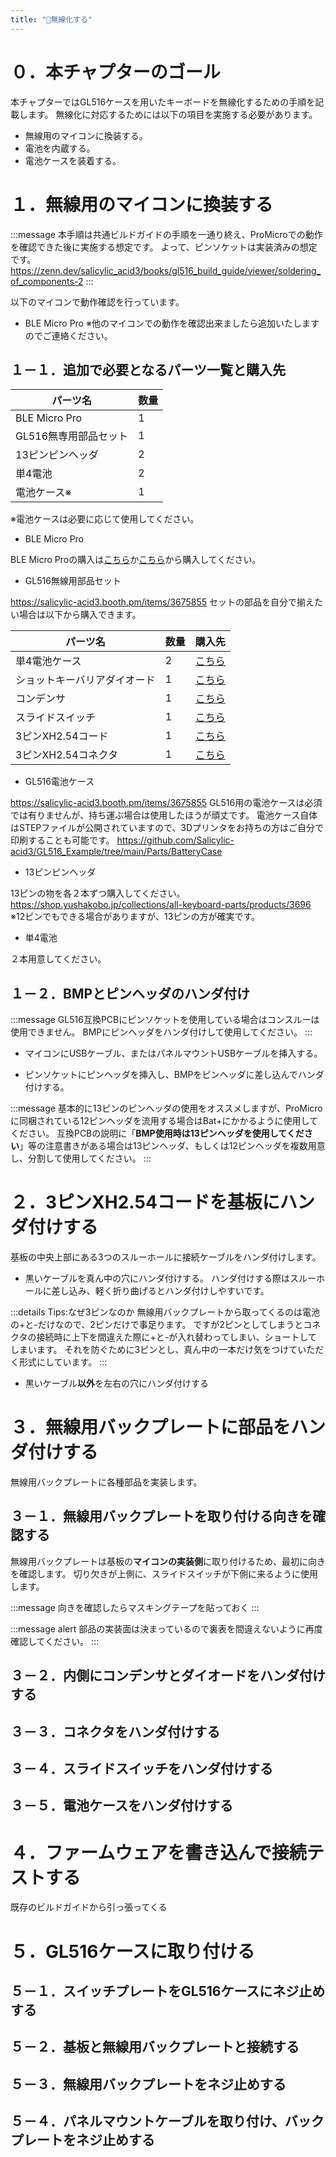 ```yaml
---
title: "🗼無線化する"
---
```


# ０．本チャプターのゴール

本チャプターではGL516ケースを用いたキーボードを無線化するための手順を記載します。
無線化に対応するためには以下の項目を実施する必要があります。
- 無線用のマイコンに換装する。
- 電池を内蔵する。
- 電池ケースを装着する。

# １．無線用のマイコンに換装する

:::message
本手順は共通ビルドガイドの手順を一通り終え、ProMicroでの動作を確認できた後に実施する想定です。
よって、ピンソケットは実装済みの想定です。
https://zenn.dev/salicylic_acid3/books/gl516_build_guide/viewer/soldering_of_components-2
:::

以下のマイコンで動作確認を行っています。
- BLE Micro Pro
※他のマイコンでの動作を確認出来ましたら追加いたしますのでご連絡ください。

## １－１．追加で必要となるパーツ一覧と購入先

| パーツ名 | 数量 |
| ---- | ---- |
| BLE Micro Pro | 1 |
| GL516無専用部品セット | 1 |
| 13ピンピンヘッダ | 2 |
| 単4電池 | 2 |
| 電池ケース※ | 1 |
※電池ケースは必要に応じて使用してください。

- BLE Micro Pro

BLE Micro Proの購入は[こちら](https://shop.yushakobo.jp/collections/all-keyboard-parts/products/ble-micro-pro?variant=37665571340449)か[こちら](https://booth.pm/ja/items/1177319)から購入してください。

- GL516無線用部品セット

https://salicylic-acid3.booth.pm/items/3675855
セットの部品を自分で揃えたい場合は以下から購入できます。

| パーツ名 | 数量 | 購入先 |
| ---- | ---- | ---- |
| 単4電池ケース | 2 | [こちら](https://akizukidenshi.com/catalog/g/gP-02670/) |
| ショットキーバリアダイオード | 1 | [こちら](https://akizukidenshi.com/catalog/g/gI-02073/) |
| コンデンサ | 1 | [こちら](https://akizukidenshi.com/catalog/g/gP-08260/) |
| スライドスイッチ | 1 | [こちら](https://ja.aliexpress.com/item/32810428058.html) |
| 3ピンXH2.54コード | 1 | [こちら](https://ja.aliexpress.com/item/32904038962.html) |
| 3ピンXH2.54コネクタ | 1 | [こちら](https://ja.aliexpress.com/item/32854250955.html) |

- GL516電池ケース

https://salicylic-acid3.booth.pm/items/3675855
GL516用の電池ケースは必須では有りませんが、持ち運ぶ場合は使用したほうが頑丈です。
電池ケース自体はSTEPファイルが公開されていますので、3Dプリンタをお持ちの方はご自分で印刷することも可能です。
https://github.com/Salicylic-acid3/GL516_Example/tree/main/Parts/BatteryCase

- 13ピンピンヘッダ

13ピンの物を各２本ずつ購入してください。
https://shop.yushakobo.jp/collections/all-keyboard-parts/products/3696
※12ピンでもできる場合がありますが、13ピンの方が確実です。

- 単4電池

２本用意してください。

## １－２．BMPとピンヘッダのハンダ付け

:::message
GL516互換PCBにピンソケットを使用している場合はコンスルーは使用できません。
BMPにピンヘッダをハンダ付けして使用してください。
:::

- マイコンにUSBケーブル、またはパネルマウントUSBケーブルを挿入する。

- ピンソケットにピンヘッダを挿入し、BMPをピンヘッダに差し込んでハンダ付けする。

:::message
基本的に13ピンのピンヘッダの使用をオススメしますが、ProMicroに同梱されている12ピンヘッダを流用する場合はBat+にかかるように使用してください。
互換PCBの説明に「**BMP使用時は13ピンヘッダを使用してください**」等の注意書きがある場合は13ピンヘッダ、もしくは12ピンヘッダを複数用意し、分割して使用してください。
:::

# ２．3ピンXH2.54コードを基板にハンダ付けする

基板の中央上部にある3つのスルーホールに接続ケーブルをハンダ付けします。

- 黒いケーブルを真ん中の穴にハンダ付けする。
ハンダ付けする際はスルーホールに差し込み、軽く折り曲げるとハンダ付けしやすいです。

:::details Tips:なぜ3ピンなのか
無線用バックプレートから取ってくるのは電池の+と-だけなので、2ピンだけで事足ります。
ですが2ピンとしてしまうとコネクタの接続時に上下を間違えた際に+と-が入れ替わってしまい、ショートしてしまいます。
それを防ぐために3ピンとし、真ん中の一本だけ気をつけていただく形式にしています。
:::

- 黒いケーブル**以外**を左右の穴にハンダ付けする

# ３．無線用バックプレートに部品をハンダ付けする

無線用バックプレートに各種部品を実装します。

## ３－１．無線用バックプレートを取り付ける向きを確認する

無線用バックプレートは基板の**マイコンの実装側**に取り付けるため、最初に向きを確認します。
切り欠きが上側に、スライドスイッチが下側に来るように使用します。

:::message
向きを確認したらマスキングテープを貼っておく
:::

:::message alert
部品の実装面は決まっているので裏表を間違えないように再度確認してください。
:::

## ３－２．内側にコンデンサとダイオードをハンダ付けする

## ３－３．コネクタをハンダ付けする

## ３－４．スライドスイッチをハンダ付けする

## ３－５．電池ケースをハンダ付けする

# ４．ファームウェアを書き込んで接続テストする

既存のビルドガイドから引っ張ってくる

# ５．GL516ケースに取り付ける

## ５－１．スイッチプレートをGL516ケースにネジ止めする

## ５－２．基板と無線用バックプレートと接続する

## ５－３．無線用バックプレートをネジ止めする

## ５－４．パネルマウントケーブルを取り付け、バックプレートをネジ止めする

